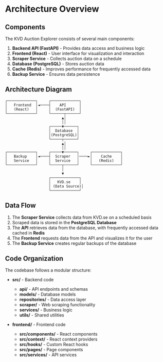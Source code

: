 # Architecture Overview

## Components

The KVD Auction Explorer consists of several main components:

1. **Backend API (FastAPI)** - Provides data access and business logic
2. **Frontend (React)** - User interface for visualization and interaction
3. **Scraper Service** - Collects auction data on a schedule
4. **Database (PostgreSQL)** - Stores auction data
5. **Cache (Redis)** - Improves performance for frequently accessed data
6. **Backup Service** - Ensures data persistence

## Architecture Diagram

```
┌─────────────┐     ┌─────────────┐
│   Frontend  │◄────┤    API      │
│   (React)   │     │  (FastAPI)  │
└─────────────┘     └──────┬──────┘
                          ▲│
                          ││
                    ┌─────▼──────┐
                    │  Database  │
                    │(PostgreSQL)│
                    └─────┬──────┘
                          ▲│
                          ││
┌─────────────┐     ┌─────▼──────┐     ┌─────────────┐
│   Backup    │◄────┤  Scraper   │────►│    Cache    │
│   Service   │     │  Service   │     │   (Redis)   │
└─────────────┘     └─────┬──────┘     └─────────────┘
                          │
                          ▼
                    ┌─────────────┐
                    │   KVD.se    │
                    │ (Data Source)│
                    └─────────────┘
```

## Data Flow

1. The **Scraper Service** collects data from KVD.se on a scheduled basis
2. Scraped data is stored in the **PostgreSQL Database**
3. The **API** retrieves data from the database, with frequently accessed data cached in **Redis**
4. The **Frontend** requests data from the API and visualizes it for the user
5. The **Backup Service** creates regular backups of the database

## Code Organization

The codebase follows a modular structure:

- **src/** - Backend code
  - **api/** - API endpoints and schemas
  - **models/** - Database models
  - **repositories/** - Data access layer
  - **scraper/** - Web scraping functionality
  - **services/** - Business logic
  - **utils/** - Shared utilities

- **frontend/** - Frontend code
  - **src/components/** - React components
  - **src/context/** - React context providers
  - **src/hooks/** - Custom React hooks
  - **src/pages/** - Page components
  - **src/services/** - API services
